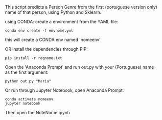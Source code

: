 This script predicts a Person Genre from the first (portuguese version only) name of that person, using Python and Sklearn.

using CONDA: create a environment from the YAML file:
```
conda env create -f envnome.yml
```
this will create a CONDA env named 'nomeenv'

OR install the dependencies through PIP:
```
pip install -r reqnome.txt
```


Open the 'Anaconda Prompt' and run out.py with your (Portuguese) name as the first argument:
```
python out.py "Maria"
```


Or run through Jupyter Notebook, open Anaconda Prompt:
```
conda activate nomeenv
jupyter notebook
```

Then open the NoteNome.ipynb